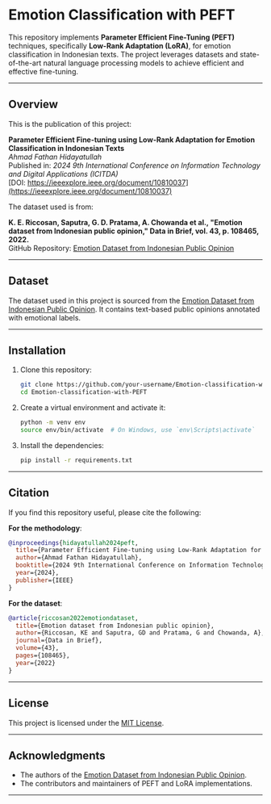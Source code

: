 # Emotion Classification with PEFT

This repository implements **Parameter Efficient Fine-Tuning (PEFT)** techniques, specifically **Low-Rank Adaptation (LoRA)**, for emotion classification in Indonesian texts. The project leverages datasets and state-of-the-art natural language processing models to achieve efficient and effective fine-tuning.

---

## Overview

This is the publication of this project:

**Parameter Efficient Fine-tuning using Low-Rank Adaptation for Emotion Classification in Indonesian Texts**  
*Ahmad Fathan Hidayatullah*  
Published in: *2024 9th International Conference on Information Technology and Digital Applications (ICITDA)*  
[DOI: https://ieeexplore.ieee.org/document/10810037](https://ieeexplore.ieee.org/document/10810037)

The dataset used is from:

**K. E. Riccosan, Saputra, G. D. Pratama, A. Chowanda et al., "Emotion dataset from Indonesian public opinion," Data in Brief, vol. 43, p. 108465, 2022.**  
GitHub Repository: [Emotion Dataset from Indonesian Public Opinion](https://github.com/Ricco48/Emotion-Dataset-from-Indonesian-Public-Opinion)

---

## Dataset

The dataset used in this project is sourced from the [Emotion Dataset from Indonesian Public Opinion](https://github.com/Ricco48/Emotion-Dataset-from-Indonesian-Public-Opinion). It contains text-based public opinions annotated with emotional labels.

---

## Installation

1. Clone this repository:
   ```bash
   git clone https://github.com/your-username/Emotion-classification-with-PEFT.git
   cd Emotion-classification-with-PEFT
   ```

2. Create a virtual environment and activate it:
   ```bash
   python -m venv env
   source env/bin/activate  # On Windows, use `env\Scripts\activate`
   ```

3. Install the dependencies:
   ```bash
   pip install -r requirements.txt
   ```

---

## Citation

If you find this repository useful, please cite the following:

**For the methodology**:
```bibtex
@inproceedings{hidayatullah2024peft,
  title={Parameter Efficient Fine-tuning using Low-Rank Adaptation for Emotion Classification in Indonesian Texts},
  author={Ahmad Fathan Hidayatullah},
  booktitle={2024 9th International Conference on Information Technology and Digital Applications (ICITDA)},
  year={2024},
  publisher={IEEE}
}
```

**For the dataset**:
```bibtex
@article{riccosan2022emotiondataset,
  title={Emotion dataset from Indonesian public opinion},
  author={Riccosan, KE and Saputra, GD and Pratama, G and Chowanda, A},
  journal={Data in Brief},
  volume={43},
  pages={108465},
  year={2022}
}
```

---

## License

This project is licensed under the [MIT License](LICENSE).

---

## Acknowledgments

- The authors of the [Emotion Dataset from Indonesian Public Opinion](https://github.com/Ricco48/Emotion-Dataset-from-Indonesian-Public-Opinion).
- The contributors and maintainers of PEFT and LoRA implementations.

---
